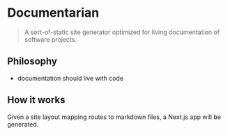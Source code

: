 # Documentarian

> A sort-of-static site generator optimized for living documentation of software projects.

## Philosophy

- documentation should live with code

## How it works

Given a site layout mapping routes to markdown files, a Next.js app will be generated.
